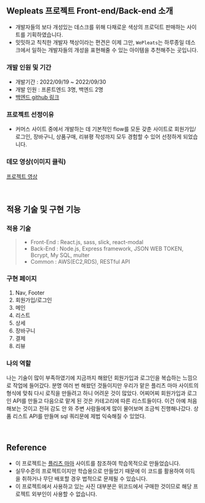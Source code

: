 
## Wepleats 프로젝트 Front-end/Back-end 소개

- 개발자들의 보다 개성있는 데스크를 위해 다채로운 색상의 프로덕트 판매하는 사이트를 기획하였습니다.
- 밋밋하고 칙칙한 개발자 책상이라는 편견은 이제 그만, `WePleats`는 하루종일 데스크에서 일하는 개발자들의 개성을 표현해줄 수 있는 아이템을 추천해주는 곳입니다.

### 개발 인원 및 기간

- 개발기간 : 2022/09/19 ~ 2022/09/30
- 개발 인원 : 프론트엔드 3명, 백엔드 2명
- [백엔드 github 링크](https://github.com/wecode-bootcamp-korea/37-1st-WePleats-backend)

### 프로젝트 선정이유

- 커머스 사이트 중에서 개발하는 데 기본적인 flow를 모둔 갖춘 사이트로 회원가입/로그인, 장바구니, 상품구매, 리뷰평 작성까지 모두 경험할 수 있어 선정하게 되었습니다.

### 데모 영상(이미지 클릭)

[프로젝트 영상](https://www.youtube.com/watch?v=Mao03-WqfxQ)

<br>

## 적용 기술 및 구현 기능

### 적용 기술

> - Front-End : React.js, sass, slick, react-modal
> - Back-End : Node.js, Express framework, JSON WEB TOKEN, Bcrypt, My SQL, multer
> - Common : AWS(EC2,RDS), RESTful API



### 구현 페이지

1. Nav, Footer
2. 회원가입/로그인
3. 메인
4. 리스트
5. 상세
5. 장바구니
6. 결제
7. 리뷰


### 나의 역할
나는 기술이 많이 부족하였기에 지금까지 해왔던 회원가입과 로그인을 복습하는 느낌으로 작업에 들어갔다.
분명 여러 번 해왔던 것들이지만 우리가 맡은 플리츠 마마 사이트의 형식에 맞춰 다시 로직을 만들려고 하니 어려운 것이 많았다.
어찌어찌 회원가입과 로그인 API를 만들고 다음으로 맡게 된 것은 카테고리에 따른 리스트들이다.
이건 아예 처음 해보는 것이고 전혀 감도 안 와 주변 사람들에게 많이 물어보며 조금씩 진행해나갔다.
상품 리스트 API를 만들며 sql 쿼리문에 제법 익숙해질 수 있었다.

<br>

## Reference

- 이 프로젝트는 [플리츠 마마](https://pleatsmama.com/) 사이트를 참조하여 학습목적으로 만들었습니다.
- 실무수준의 프로젝트이지만 학습용으로 만들었기 때문에 이 코드를 활용하여 이득을 취하거나 무단 배포할 경우 법적으로 문제될 수 있습니다.
- 이 프로젝트에서 사용하고 있는 사진 대부분은 위코드에서 구매한 것이므로 해당 프로젝트 외부인이 사용할 수 없습니다.
